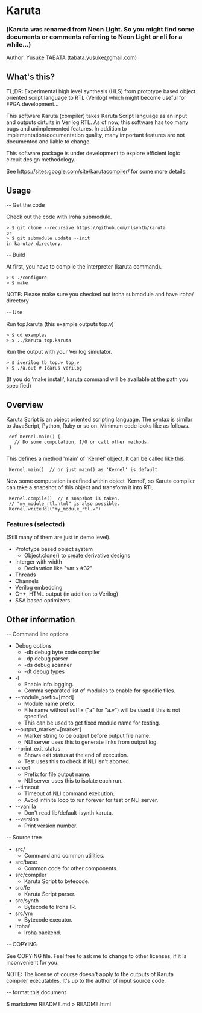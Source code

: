 # Karuta
### (Karuta was renamed from Neon Light. So you might find some documents or comments referring to Neon Light or nli for a while...)
Author: Yusuke TABATA (tabata.yusuke@gmail.com)

## What's this?
TL;DR:
    Experimental high level synthesis (HLS) from prototype based object oriented script language to RTL (Verilog) which might become useful for FPGA development...

This software Karuta (compiler) takes Karuta Script language as an input and outputs cirtuits in Verilog RTL.
As of now, this software has too many bugs and unimplemented features. In addition to implementation/documentation quality, many important features are not documented and liable to change.

This software package is under development to explore efficient logic circuit design methodology.

See https://sites.google.com/site/karutacompiler/ for some more details.

## Usage

-- Get the code

Check out the code with Iroha submodule.

    > $ git clone --recursive https://github.com/nlsynth/karuta
    or
    > $ git submodule update --init
    in karuta/ directory.

-- Build

At first, you have to compile the interpreter (karuta command).

    > $ ./configure
    > $ make

NOTE: Please make sure you checked out iroha submodule and have iroha/ directory

-- Use

Run top.karuta (this example outputs top.v)

    > $ cd examples
    > $ ../karuta top.karuta

Run the output with your Verilog simulator.

    > $ iverilog tb_top.v top.v
    > $ ./a.out # Icarus verilog

(If you do 'make install', karuta command will be available at the path you specified)

## Overview
Karuta Script is an object oriented scripting language. The syntax is similar to JavaScript, Python, Ruby or so on.
Minimum code looks like as follows.

     def Kernel.main() {
       // Do some computation, I/O or call other methods.
     }

This defines a method 'main' of 'Kernel' object. It can be called like this.

     Kernel.main()  // or just main() as 'Kernel' is default.

Now some computation is defined within object 'Kernel', so Karuta compiler can take a snapshot of this object and transform it into RTL.

     Kernel.compile()  // A snapshot is taken.
     // "my_module_rtl.html" is also possible.
     Kernel.writeHdl("my_module_rtl.v")

### Features (selected)
(Still many of them are just in demo level).

* Prototype based object system
    * Object.clone() to create derivative designs
* Interger with width
    * Declaration like "var x #32"
* Threads
* Channels
* Verilog embedding
* C++, HTML output (in addition to Verilog)
* SSA based optimizers

## Other information

-- Command line options

* Debug options
    * -db debug byte code compiler
    * -dp debug parser
    * -ds debug scanner
    * -dt debug types
* -l
    * Enable info logging.
    * Comma separated list of modules to enable for specific files.
* --module_prefix=[mod]
    * Module name prefix.
    * File name without suffix ("a" for "a.v") will be used if this is not specified.
    * This can be used to get fixed module name for testing.
* --output_marker=[marker]
    * Marker string to be output before output file name.
    * NLI server uses this to generate links from output log.
* --print_exit_status
    * Shows exit status at the end of execution.
    * Test uses this to check if NLI isn't aborted.
* --root
    * Prefix for file output name.
    * NLI server uses this to isolate each run.
* --timeout
    * Timeout of NLI command execution.
    * Avoid infinite loop to run forever for test or NLI server.
* --vanilla
    * Don't read lib/default-isynth.karuta.
* --version
    * Print version number.

-- Source tree

* src/
    * Command and common utilities.
* src/base
    * Common code for other components.
* src/compiler
    * Karuta Script to bytecode.
* src/fe
    * Karuta Script parser.
* src/synth
    * Bytecode to Iroha IR.
* src/vm
    * Bytecode executor.
* iroha/
    * Iroha backend.

-- COPYING

See COPYING file. Feel free to ask me to change to other licenses, if it is inconvenient for you.

NOTE: The license of course doesn't apply to the outputs of Karuta compiler executables. It's up to the author of input source code.


-- format this document

$ markdown README.md > README.html

